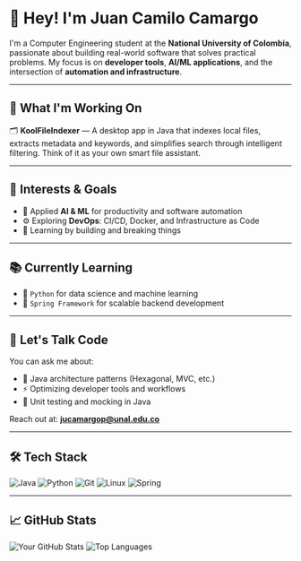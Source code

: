 # 👋 Hey! I'm Juan Camilo Camargo

I'm a Computer Engineering student at the **National University of Colombia**, passionate about building real-world software that solves practical problems. My focus is on **developer tools**, **AI/ML applications**, and the intersection of **automation and infrastructure**.

---

## 🚀 What I'm Working On

🗂️ **KoolFileIndexer** — A desktop app in Java that indexes local files, extracts metadata and keywords, and simplifies search through intelligent filtering. Think of it as your own smart file assistant.

---

## 🎯 Interests & Goals

- 🤖 Applied **AI & ML** for productivity and software automation
- ⚙️ Exploring **DevOps**: CI/CD, Docker, and Infrastructure as Code
- 🧠 Learning by building and breaking things

---

## 📚 Currently Learning

- 🐍 `Python` for data science and machine learning
- 🌱 `Spring Framework` for scalable backend development

---

## 💬 Let's Talk Code

You can ask me about:
- 🧩 Java architecture patterns (Hexagonal, MVC, etc.)
- ⚡ Optimizing developer tools and workflows
- 🧪 Unit testing and mocking in Java

Reach out at: **[jucamargop@unal.edu.co](mailto:jucamargop@unal.edu.co)**

---

## 🛠️ Tech Stack

![Java](https://img.shields.io/badge/-Java-007396?style=flat&logo=java&logoColor=white)
![Python](https://img.shields.io/badge/-Python-3776AB?style=flat&logo=python&logoColor=white)
![Git](https://img.shields.io/badge/-Git-F05032?style=flat&logo=git&logoColor=white)
![Linux](https://img.shields.io/badge/-Linux-FCC624?style=flat&logo=linux&logoColor=black)
![Spring](https://img.shields.io/badge/-Spring-6DB33F?style=flat&logo=spring&logoColor=white)

---

## 📈 GitHub Stats

![Your GitHub Stats](https://github-readme-stats.vercel.app/api?username=camargoOzen&show_icons=true&theme=radical)
![Top Languages](https://github-readme-stats.vercel.app/api/top-langs/?username=camargoOzen&layout=compact&theme=radical)